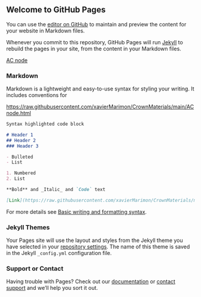 ## Welcome to GitHub Pages

You can use the [editor on GitHub](https://github.com/xavierMarimon/CrownMaterials/edit/main/README.md) to maintain and preview the content for your website in Markdown files.

Whenever you commit to this repository, GitHub Pages will run [Jekyll](https://jekyllrb.com/) to rebuild the pages in your site, from the content in your Markdown files.

<a href="https://raw.githubusercontent.com/xavierMarimon/CrownMaterials/main/ACnode.html" target="_blank">AC node</a>
### Markdown

Markdown is a lightweight and easy-to-use syntax for styling your writing. It includes conventions for

https://raw.githubusercontent.com/xavierMarimon/CrownMaterials/main/ACnode.html

```markdown
Syntax highlighted code block

# Header 1
## Header 2
### Header 3

- Bulleted
- List

1. Numbered
2. List

**Bold** and _Italic_ and `Code` text

[Link](https://raw.githubusercontent.com/xavierMarimon/CrownMaterials/main/ACnode.html) and ![Image](src)
```

For more details see [Basic writing and formatting syntax](https://docs.github.com/en/github/writing-on-github/getting-started-with-writing-and-formatting-on-github/basic-writing-and-formatting-syntax).

### Jekyll Themes

Your Pages site will use the layout and styles from the Jekyll theme you have selected in your [repository settings](https://github.com/xavierMarimon/CrownMaterials/settings/pages). The name of this theme is saved in the Jekyll `_config.yml` configuration file.

### Support or Contact

Having trouble with Pages? Check out our [documentation](https://docs.github.com/categories/github-pages-basics/) or [contact support](https://support.github.com/contact) and we’ll help you sort it out.
